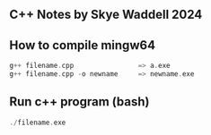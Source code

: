 ## C++ Notes by Skye Waddell 2024

## How to compile mingw64

```c
g++ filename.cpp                => a.exe
g++ filename.cpp -o newname     => newname.exe
```

## Run c++ program (bash)
```c
./filename.exe
```